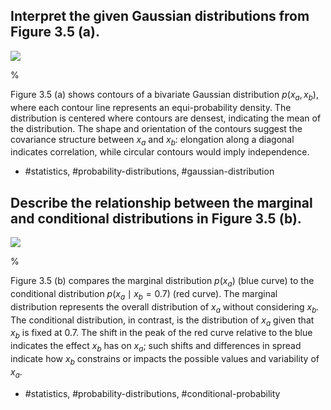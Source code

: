 ## Interpret the given Gaussian distributions from Figure 3.5 (a).

![](https://cdn.mathpix.com/cropped/2024_05_13_cf325eae3c87c1cb9850g-1.jpg?height=640&width=630&top_left_y=217&top_left_x=252)

% 

Figure 3.5 (a) shows contours of a bivariate Gaussian distribution $p(x_a, x_b)$, where each contour line represents an equi-probability density. The distribution is centered where contours are densest, indicating the mean of the distribution. The shape and orientation of the contours suggest the covariance structure between $x_a$ and $x_b$: elongation along a diagonal indicates correlation, while circular contours would imply independence.

- #statistics, #probability-distributions, #gaussian-distribution

## Describe the relationship between the marginal and conditional distributions in Figure 3.5 (b).

![](https://cdn.mathpix.com/cropped/2024_05_13_cf325eae3c87c1cb9850g-1.jpg?height=642&width=594&top_left_y=214&top_left_x=973)

% 

Figure 3.5 (b) compares the marginal distribution $p(x_a)$ (blue curve) to the conditional distribution $p(x_a \mid x_b = 0.7)$ (red curve). The marginal distribution represents the overall distribution of $x_a$ without considering $x_b$. The conditional distribution, in contrast, is the distribution of $x_a$ given that $x_b$ is fixed at $0.7$. The shift in the peak of the red curve relative to the blue indicates the effect $x_b$ has on $x_a$; such shifts and differences in spread indicate how $x_b$ constrains or impacts the possible values and variability of $x_a$.

- #statistics, #probability-distributions, #conditional-probability